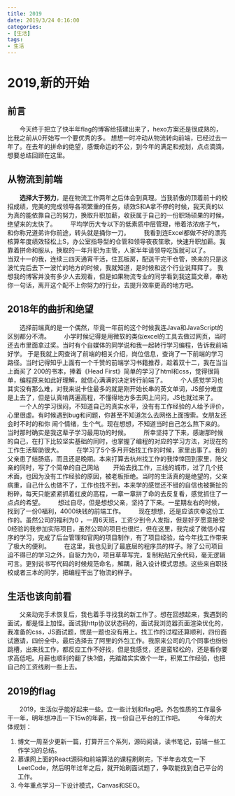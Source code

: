 ```yaml
---
title: 2019
date: 2019/3/24 0:16:00
categories:
- [生活]
tags:
- 生活
---
```

# 2019,新的开始
<!--more-->
## 前言
&emsp;&emsp;今天终于把立了快半年flag的博客给搭建出来了，hexo方案还是很成熟的，比我之前从0开始写一个要优秀的多。
想想一时冲动从物流转向前端，已经过去一年了。在去年的拼命的绝望，感慨命运的不公，到今年的满足和规划，点点滴滴，想要总结回顾在这里。
## 从物流到前端
&emsp;&emsp;**选择大于努力**，是在物流工作两年之后体会到真理。当我骄傲的顶着前十的校招成绩，完美的完成领导各项繁重的任务，绩效S和A拿不停的时候，我天真的以为真的能依靠自己的努力，换取升职加薪，收获属于自己的一份职场硕果的时候，绝望来的太快了。
&emsp;&emsp;平均学历大专以下的低素质中层管理，带着浓浓痞子气，和你称兄道弟许你前途，转头就是捅你一刀。
&emsp;&emsp;我看到连Excel都做不好的漂亮核算年度绩效轻松上S，办公室指导型的仓管和领导夜夜笙歌，快速升职加薪。我靠着拼命和服从，换取的一年升职为主管，人家半年请领导吃饭就可以了。
&emsp;&emsp;当双十一的我，连续三四天通宵干活，住瓦板房，配送干完干仓管，换来的只是这波忙完后去下一波忙的地方的时候，我就知道，是时候和这个行业说拜拜了。
我想我的博客并没有多少人去观看，但是如果物流专业的同学看到我这篇文章，奉劝你一句话，离开这个配不上你努力的行业，去提升效率更高的地方吧。
## 2018年的曲折和绝望
&emsp;&emsp;选择前端真的是一个偶然，毕竟一年前的这个时候我连Java和JavaScript的区别都分不清。
&emsp;&emsp;小学时候记得是用微软的类似excel的工具去做过网页，当时还去市里面拿过奖。当时有个自媒体的同学说和我一起转行学习编程，告诉我前端好学。
于是我就上网查询了前端的相关介绍，岗位信息，查询了一下前端的学习路径。当时记得知乎上面有一个千赞的前端学习书籍推荐，趁着双十二，我在当当上面买了
200的书本，捧着《Head First》简单的学习了html和css，觉得很简单，编程原来如此好理解，就信心满满的决定转行前端了。
&emsp;&emsp;个人感觉学习也其实没有那么难，对我来说卡住最多的就是刚开始长串的英文单词，JS部分难度是上去了，但是认真啃两遍高程，不懂得地方多去网上问问，JS也就过来了。
&emsp;&emsp;一个人的学习很闷，不知道自己的真实水平，没有有工作经验的人给予评价，心里很虚。有时候遇到bug和问题，你甚至不知道怎么去网络上面搜索。女朋友还会时不时的和你
闹个情绪，生个气。现在想想，不知道当时自己怎么熬下来的。当时那时确实是我这辈子学习最用功的时候。
&emsp;&emsp;所幸坚持了下来，感谢那时候的自己，在打下比较坚实基础的同时，也掌握了编程的对应的学习方法，对现在的工作生活帮助很大。
&emsp;&emsp;在学习了5个多月开始找工作的时候，家里出事了。我的父亲患了结肠癌，而且还是晚期。本来打算去杭州找工作的我悻悻回到家里，陪父亲的同时，写了个简单的自己网站
&emsp;&emsp;开始去找工作，三线的城市，过了几个技术面，也因为没有工作经验的原因，被老板拒绝。当时的生活真的是绝望的，父亲病重，自己什么也做不了，工作也找不到，本来学的感觉还不错的自信也被撕扯的粉碎，每天只能紧紧抓着红皮的高程，一章一章拼了命的去反复看，感觉抓住了一点点的希望。
&emsp;&emsp;想过自尽，但是想想父亲，坚持了下来。一星期左右的时候，找到了一份0福利，4000块钱的前端工作。
&emsp;&emsp;现在想想，还是应该庆幸这份工作的。虽然公司的福利为0 ，一周6天班，工资少到令人发指，但是好歹愿意接受0经验的我参加实际项目，虽然公司的项目也很烂，但在这里，我完成了微信小程序的学习，完成了后台管理和官网的项目制作，有了项目经验，给今年找工作带来了极大的便利。
&emsp;&emsp;在这里，我也见到了最底层的程序员的样子。除了公司项目迫不得已的学习之外，自驱力为0，项目草草写完，复制粘贴冗余代码，毫无逻辑可言。更别说书写代码的时候规范命名，解耦，融入设计模式思想。这些来自职技校或者三本的同学，把编程干出了物流的样子。
## 生活也该向前看
&emsp;&emsp;父亲动完手术恢复后，我也着手寻找我的新工作了。想在回想起来，我遇到的面试，都是怪上加怪。面试我http协议状态码的，面试我浏览器页面渲染优化的，我准备的css，JS面试题，愣是一题也没有用上。找工作的过程还算顺利，四份面试邀请，四份全中。最后选择去了阿里的外包工作。我原来公司的几个同事也纷纷跳槽，出来找工作，都反应工作不好找，但是我感觉，还是蛮轻松的，还是看你要求高低吧。月薪也顺利的翻了快3倍，先踏踏实实做个一年，积累工作经验，也把自己的工资线刷一些上去。
## 2019的flag
&emsp;&emsp;2019，生活似乎能好起来一些。立一些计划和flag吧。外包性质的工作最多干一年，明年想冲击一下15w的年薪，找一份自己平台的工作吧。
&emsp;&emsp;今年的大体规划：
1. 博文一周至少更新一篇，打算开三个系列，源码阅读，读书笔记，前端一些工作学习的总结。
2. 慕课网上面的React源码和前端算法的课程刷刷完，下半年去攻克一下LeetCode，然后明年过年之后，就开始刷面试题了，争取能找到自己平台的工作。
3. 今年重点学习一下设计模式，Canvas和SEO。